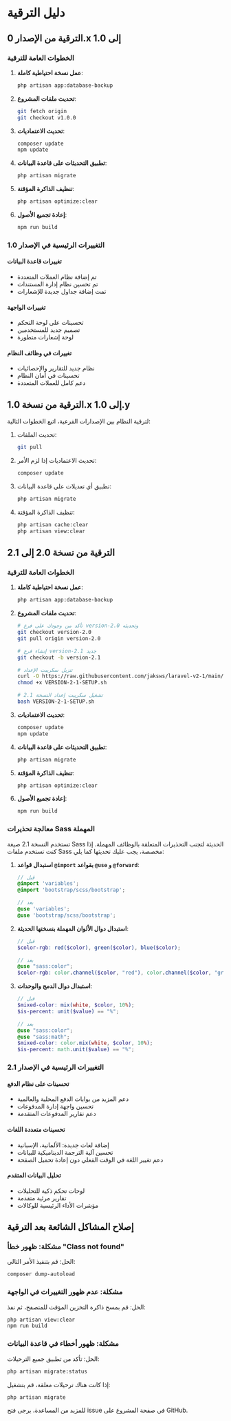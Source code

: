 # دليل الترقية

## الترقية من الإصدار 0.x إلى 1.0

### الخطوات العامة للترقية

1. **عمل نسخة احتياطية كاملة**:
   ```bash
   php artisan app:database-backup
   ```

2. **تحديث ملفات المشروع**:
   ```bash
   git fetch origin
   git checkout v1.0.0
   ```

3. **تحديث الاعتماديات**:
   ```bash
   composer update
   npm update
   ```

4. **تطبيق التحديثات على قاعدة البيانات**:
   ```bash
   php artisan migrate
   ```

5. **تنظيف الذاكرة المؤقتة**:
   ```bash
   php artisan optimize:clear
   ```

6. **إعادة تجميع الأصول**:
   ```bash
   npm run build
   ```

### التغييرات الرئيسية في الإصدار 1.0

#### تغييرات قاعدة البيانات
- تم إضافة نظام العملات المتعددة
- تم تحسين نظام إدارة المستندات
- تمت إضافة جداول جديدة للإشعارات

#### تغييرات الواجهة
- تحسينات على لوحة التحكم
- تصميم جديد للمستخدمين
- لوحة إشعارات متطورة

#### تغييرات في وظائف النظام
- نظام جديد للتقارير والإحصائيات
- تحسينات في أمان النظام
- دعم كامل للعملات المتعددة

## الترقية من نسخة 1.0.x إلى 1.0.y

لترقية النظام بين الإصدارات الفرعية، اتبع الخطوات التالية:

1. تحديث الملفات:
   ```bash
   git pull
   ```

2. تحديث الاعتماديات إذا لزم الأمر:
   ```bash
   composer update
   ```

3. تطبيق أي تعديلات على قاعدة البيانات:
   ```bash
   php artisan migrate
   ```

4. تنظيف الذاكرة المؤقتة:
   ```bash
   php artisan cache:clear
   php artisan view:clear
   ```

## الترقية من نسخة 2.0 إلى 2.1

### الخطوات العامة للترقية

1. **عمل نسخة احتياطية كاملة**:
   ```bash
   php artisan app:database-backup
   ```

2. **تحديث ملفات المشروع**:
   ```bash
   # تأكد من وجودك على فرع version-2.0 وتحديثه
   git checkout version-2.0
   git pull origin version-2.0
   
   # إنشاء فرع version-2.1 جديد
   git checkout -b version-2.1
   
   # تنزيل سكريبت الإعداد
   curl -O https://raw.githubusercontent.com/jaksws/laravel-v2-1/main/VERSION-2-1-SETUP.sh
   chmod +x VERSION-2-1-SETUP.sh
   
   # تشغيل سكريبت إعداد النسخة 2.1
   bash VERSION-2-1-SETUP.sh
   ```

3. **تحديث الاعتماديات**:
   ```bash
   composer update
   npm update
   ```

4. **تطبيق التحديثات على قاعدة البيانات**:
   ```bash
   php artisan migrate
   ```

5. **تنظيف الذاكرة المؤقتة**:
   ```bash
   php artisan optimize:clear
   ```

6. **إعادة تجميع الأصول**:
   ```bash
   npm run build
   ```

### معالجة تحذيرات Sass المهملة

تستخدم النسخة 2.1 صيغة Sass الحديثة لتجنب التحذيرات المتعلقة بالوظائف المهملة. إذا كنت تستخدم ملفات Sass مخصصة، يجب عليك تحديثها كما يلي:

1. **استبدال قواعد `@import` بقواعد `@use` و `@forward`**:
   ```scss
   // قبل
   @import 'variables';
   @import 'bootstrap/scss/bootstrap';

   // بعد
   @use 'variables';
   @use 'bootstrap/scss/bootstrap';
   ```

2. **استبدال دوال الألوان المهملة بنسختها الحديثة**:
   ```scss
   // قبل
   $color-rgb: red($color), green($color), blue($color);

   // بعد
   @use "sass:color";
   $color-rgb: color.channel($color, "red"), color.channel($color, "green"), color.channel($color, "blue");
   ```

3. **استبدال دوال الدمج والوحدات**:
   ```scss
   // قبل
   $mixed-color: mix(white, $color, 10%);
   $is-percent: unit($value) == "%";

   // بعد
   @use "sass:color";
   @use "sass:math";
   $mixed-color: color.mix(white, $color, 10%);
   $is-percent: math.unit($value) == "%";
   ```

### التغييرات الرئيسية في الإصدار 2.1

#### تحسينات على نظام الدفع
- دعم المزيد من بوابات الدفع المحلية والعالمية
- تحسين واجهة إدارة المدفوعات
- دعم تقارير المدفوعات المتقدمة

#### تحسينات متعددة اللغات
- إضافة لغات جديدة: الألمانية، الإسبانية
- تحسين آلية الترجمة الديناميكية للبيانات
- دعم تغيير اللغة في الوقت الفعلي دون إعادة تحميل الصفحة

#### تحليل البيانات المتقدم
- لوحات تحكم ذكية للتحليلات
- تقارير مرئية متقدمة
- مؤشرات الأداء الرئيسية للوكالات

## إصلاح المشاكل الشائعة بعد الترقية

### مشكلة: ظهور خطأ "Class not found"
الحل: قم بتنفيذ الأمر التالي:
```bash
composer dump-autoload
```

### مشكلة: عدم ظهور التغييرات في الواجهة
الحل: قم بمسح ذاكرة التخزين المؤقت للمتصفح، ثم نفذ:
```bash
php artisan view:clear
npm run build
```

### مشكلة: ظهور أخطاء في قاعدة البيانات
الحل: تأكد من تطبيق جميع الترحيلات:
```bash
php artisan migrate:status
```
إذا كانت هناك ترحيلات معلقة، قم بتشغيل:
```bash
php artisan migrate
```

للمزيد من المساعدة، يرجى فتح issue في صفحة المشروع على GitHub.
